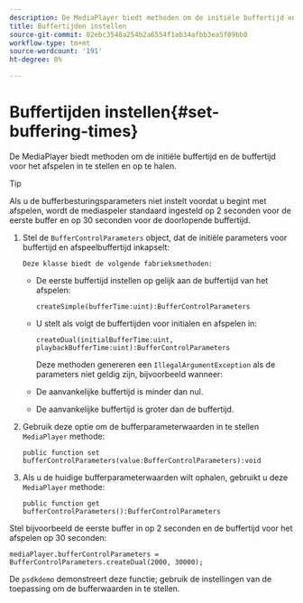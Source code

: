 ```yaml
---
description: De MediaPlayer biedt methoden om de initiële buffertijd en de buffertijd voor het afspelen in te stellen en op te halen.
title: Buffertijden instellen
source-git-commit: 02ebc3548a254b2a6554f1ab34afbb3ea5f09bb8
workflow-type: tm+mt
source-wordcount: '191'
ht-degree: 0%

---
```


# Buffertijden instellen{#set-buffering-times}

De MediaPlayer biedt methoden om de initiële buffertijd en de buffertijd voor het afspelen in te stellen en op te halen.

>[!TIP]
>
>Als u de bufferbesturingsparameters niet instelt voordat u begint met afspelen, wordt de mediaspeler standaard ingesteld op 2 seconden voor de eerste buffer en op 30 seconden voor de doorlopende buffertijd.

1. Stel de `BufferControlParameters` object, dat de initiële parameters voor buffertijd en afspeelbuffertijd inkapselt:

       Deze klasse biedt de volgende fabrieksmethoden:
   
   * De eerste buffertijd instellen op gelijk aan de buffertijd van het afspelen:

     ```
     createSimple(bufferTime:uint):BufferControlParameters
     ```

   * U stelt als volgt de buffertijden voor initialen en afspelen in:

     ```
     createDual(initialBufferTime:uint, playbackBufferTime:uint):BufferControlParameters 
     ```

     Deze methoden genereren een `IllegalArgumentException` als de parameters niet geldig zijn, bijvoorbeeld wanneer:

   * De aanvankelijke buffertijd is minder dan nul.
   * De aanvankelijke buffertijd is groter dan de buffertijd.

1. Gebruik deze optie om de bufferparameterwaarden in te stellen `MediaPlayer` methode:

   ```
   public function set bufferControlParameters(value:BufferControlParameters):void
   ```

1. Als u de huidige bufferparameterwaarden wilt ophalen, gebruikt u deze `MediaPlayer` methode:

   ```
   public function get bufferControlParameters():BufferControlParameters
   ```

<!--<a id="example_B5C5004188574D8D8AB8525742767280"></a>-->

Stel bijvoorbeeld de eerste buffer in op 2 seconden en de buffertijd voor het afspelen op 30 seconden:

```
mediaPlayer.bufferControlParameters = BufferControlParameters.createDual(2000, 30000); 
```

De `psdkdemo` demonstreert deze functie; gebruik de instellingen van de toepassing om de bufferwaarden in te stellen.
